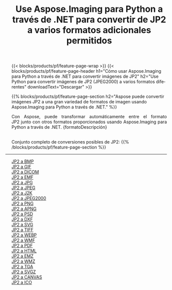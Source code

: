﻿---
title: Use Aspose.Imaging para Python a través de .NET para convertir de JP2 a varios formatos adicionales permitidos 
weight: 3920
url: /es/python-net/conversion/from/jp2 
lang: es
langdirlevel: 2
locales: zh-hans,ja,it,ru,de,es,fr,nl,id,lt,pl,pt,vi,tr,ko,zh-hant,ar,hi,th,sv,cs,uk,he
description: Puede transformar rápidamente de JP2(JPEG2000) a varios formatos usando Aspose.Imaging para Python a través de .NET.
---

{{< blocks/products/pf/feature-page-wrap >}}
{{< blocks/products/pf/feature-page-header h1="Cómo usar Aspose.Imaging para Python a través de .NET para convertir imágenes de JP2" h2="Use Python para convertir imágenes de JP2 (JPEG2000) a varios formatos diferentes" downloadText="Descargar" >}}


{{% blocks/products/pf/feature-page-section  h2="Aspose puede convertir imágenes JP2 a una gran variedad de formatos de imagen usando Aspose.Imaging para Python a través de .NET." %}}
<p align=justify>Con Aspose, puede transformar automáticamente entre el formato JP2 junto con otros formatos proporcionados usando Aspose.Imaging para Python a través de .NET. {formatoDescripción}</p>
<br/>
Conjunto completo de conversiones posibles de JP2:
{{% /blocks/products/pf/feature-page-section %}}
<div class="container-fluid productfamilypage bg-gray">
    <div class="convertypes bg-gray agp-content section">
        <div class="container">
		<hr style="margin-left:-20px;"/>
		<div class="row other-converters">
		    <div class='col-md-2 other-converter remove-lp remove-rp'><a href="/imaging/es/python-net/conversion/jp2-to-bmp" >JP2 a BMP</a></div><div class='col-md-2 other-converter remove-lp remove-rp'><a href="/imaging/es/python-net/conversion/jp2-to-gif" >JP2 a GIF</a></div><div class='col-md-2 other-converter remove-lp remove-rp'><a href="/imaging/es/python-net/conversion/jp2-to-dicom" >JP2 a DICOM</a></div><div class='col-md-2 other-converter remove-lp remove-rp'><a href="/imaging/es/python-net/conversion/jp2-to-emf" >JP2 a EMF</a></div><div class='col-md-2 other-converter remove-lp remove-rp'><a href="/imaging/es/python-net/conversion/jp2-to-jpg" >JP2 a JPG</a></div><div class='col-md-2 other-converter remove-lp remove-rp'><a href="/imaging/es/python-net/conversion/jp2-to-jpeg" >JP2 a JPEG</a></div><div class='col-md-2 other-converter remove-lp remove-rp'><a href="/imaging/es/python-net/conversion/jp2-to-j2k" >JP2 a J2K</a></div><div class='col-md-2 other-converter remove-lp remove-rp'><a href="/imaging/es/python-net/conversion/jp2-to-jpeg2000" >JP2 a JPEG2000</a></div><div class='col-md-2 other-converter remove-lp remove-rp'><a href="/imaging/es/python-net/conversion/jp2-to-png" >JP2 a PNG</a></div><div class='col-md-2 other-converter remove-lp remove-rp'><a href="/imaging/es/python-net/conversion/jp2-to-apng" >JP2 a APNG</a></div><div class='col-md-2 other-converter remove-lp remove-rp'><a href="/imaging/es/python-net/conversion/jp2-to-psd" >JP2 a PSD</a></div><div class='col-md-2 other-converter remove-lp remove-rp'><a href="/imaging/es/python-net/conversion/jp2-to-dxf" >JP2 a DXF</a></div><div class='col-md-2 other-converter remove-lp remove-rp'><a href="/imaging/es/python-net/conversion/jp2-to-svg" >JP2 a SVG</a></div><div class='col-md-2 other-converter remove-lp remove-rp'><a href="/imaging/es/python-net/conversion/jp2-to-tiff" >JP2 a TIFF</a></div><div class='col-md-2 other-converter remove-lp remove-rp'><a href="/imaging/es/python-net/conversion/jp2-to-webp" >JP2 a WEBP</a></div><div class='col-md-2 other-converter remove-lp remove-rp'><a href="/imaging/es/python-net/conversion/jp2-to-wmf" >JP2 a WMF</a></div><div class='col-md-2 other-converter remove-lp remove-rp'><a href="/imaging/es/python-net/conversion/jp2-to-pdf" >JP2 a PDF</a></div><div class='col-md-2 other-converter remove-lp remove-rp'><a href="/imaging/es/python-net/conversion/jp2-to-html" >JP2 a HTML</a></div><div class='col-md-2 other-converter remove-lp remove-rp'><a href="/imaging/es/python-net/conversion/jp2-to-emz" >JP2 a EMZ</a></div><div class='col-md-2 other-converter remove-lp remove-rp'><a href="/imaging/es/python-net/conversion/jp2-to-wmz" >JP2 a WMZ</a></div><div class='col-md-2 other-converter remove-lp remove-rp'><a href="/imaging/es/python-net/conversion/jp2-to-tga" >JP2 a TGA</a></div><div class='col-md-2 other-converter remove-lp remove-rp'><a href="/imaging/es/python-net/conversion/jp2-to-svgz" >JP2 a SVGZ</a></div><div class='col-md-2 other-converter remove-lp remove-rp'><a href="/imaging/es/python-net/conversion/jp2-to-canvas" >JP2 a CANVAS</a></div><div class='col-md-2 other-converter remove-lp remove-rp'><a href="/imaging/es/python-net/conversion/jp2-to-ico" >JP2 a ICO</a></div>
                </div>
        </div>
    </div>
</div>
<br/>

